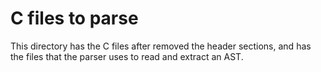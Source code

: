 # C files to parse

This directory has the C files after removed the header sections, and has the files that the parser uses to read and extract an AST.
